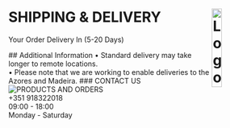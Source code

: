 # SHIPPING & DELIVERY <img alt="Logo" align="right" src="https://i.postimg.cc/XqH9nsvw/SPORTS-EXPRESS-logos-transparent.png" width="20%" />
<p>Your Order Delivery In (5-20 Days)</p>
## Additional Information
• Standard delivery may take longer to remote locations.
<br>
• Please note that we are working to enable deliveries to the Azores and Madeira.
### CONTACT US

<img alt="PRODUCTS AND ORDERS" src="https://i.postimg.cc/9ffg6y6Z/phone.png" class="css-1fimrv7">
<br>
<span>+351 918322018<br>09:00 - 18:00<br>Monday - Saturday</span>
